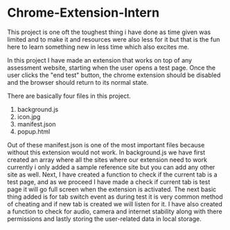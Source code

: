 # Chrome-Extension-Intern

This project is one oft the toughest thing i have done as time given was limited and to make it and resources were also less for it but that is the fun here to learn
something new in less time which also excites me.

In this project I have made an extension that works on top of any assessment website, starting when the
user opens a test page. Once the user clicks the &quot;end test&quot; button, the chrome
extension should be disabled and the browser should return to its normal state.

There are basically four files in this project.
1. background.js
2. icon.jpg
3. manifest.json
4. popup.html

Out of these manifest.json is one of the most important files because without this extension would not work.
In background.js we have first created an array where all the sites where our extension need to work currently i only added a sample reference site but you can
add any other site as well.
Next, I have created a function to check if the current tab is a test page, and as we proceed I have made a check if current tab is test page it will go 
full screen when the extension is activated.
The next basic thing added is for tab switch event as during test it is very common method of cheating and if new tab is created we will listen for it.
I have also created a function to check for audio, camera and internet stability along with there permissions and lastly storing the user-related data in 
local storage.


